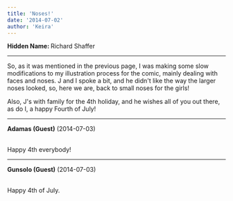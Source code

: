 ```yaml
---
title: 'Noses!'
date: '2014-07-02'
author: 'Keira'
---
```


<p><strong>Hidden Name: </strong>Richard Shaffer</p><hr><p>So, as it was mentioned in the previous page, I was making some slow modifications to my illustration process for the comic, mainly dealing with faces and noses. J and I spoke a bit, and he didn't like the way the larger noses looked, so, here we are, back to small noses for the girls!</p><p>Also, J's with family for the 4th holiday, and he wishes all of you out there, as do I, a happy Fourth of July!</p>

---
**Adamas (Guest)** (2014-07-03)

<br> Happy 4th everybody!<br>

---
**Gunsolo (Guest)** (2014-07-03)

<br> Happy 4th of July.<br>

